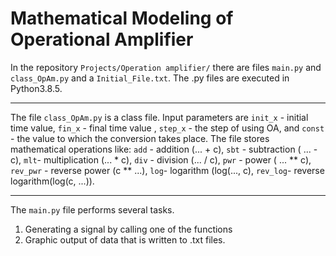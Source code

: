 Mathematical Modeling of Operational Amplifier
====================================================================
In the repository `Projects/Operation amplifier/` there are files `main.py` and` class_OpAm.py` and a `Initial_File.txt`. The .py files are executed in Python3.8.5.
***
The file `class_OpAm.py` is a class file. Input parameters are `init_x` - initial time value, `fin_x` - final time value , `step_x` - the step of using OA, and `const` - the value to which the conversion takes place. The file stores mathematical operations like: 
`add` - addition (... + с), 
`sbt` - subtraction ( ... - с), 
`mlt`- multiplication (... * с), 
`div` - division (... / с), 
`pwr` - power ( ... ** с), 
`rev_pwr` - reverse power (с ** ...), 
`log`- logarithm (log(..., c), 
`rev_log`- reverse logarithm(log(c, ...)).
***
The `main.py` file performs several tasks. 
1. Generating a signal by calling one of the functions 
2. Graphic output of data that is written to .txt files.
